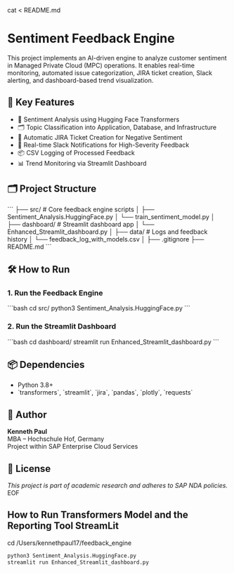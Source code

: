cat <<EOF > README.md
# Sentiment Feedback Engine

This project implements an AI-driven engine to analyze customer sentiment in Managed Private Cloud (MPC) operations. It enables real-time monitoring, automated issue categorization, JIRA ticket creation, Slack alerting, and dashboard-based trend visualization.

## 🚀 Key Features

- 🧠 Sentiment Analysis using Hugging Face Transformers
- 🗂️ Topic Classification into Application, Database, and Infrastructure
- 🎫 Automatic JIRA Ticket Creation for Negative Sentiment
- 🔔 Real-time Slack Notifications for High-Severity Feedback
- 📦 CSV Logging of Processed Feedback
- 📊 Trend Monitoring via Streamlit Dashboard

## 🗂️ Project Structure

\`\`\`
├── src/                            # Core feedback engine scripts
│   ├── Sentiment_Analysis.HuggingFace.py
│   └── train_sentiment_model.py
│
├── dashboard/                     # Streamlit dashboard app
│   └── Enhanced_Streamlit_dashboard.py
│
├── data/                          # Logs and feedback history
│   └── feedback_log_with_models.csv
│
├── .gitignore
├── README.md
\`\`\`

## 🛠️ How to Run

### 1. Run the Feedback Engine
\`\`\`bash
cd src/
python3 Sentiment_Analysis.HuggingFace.py
\`\`\`

### 2. Run the Streamlit Dashboard
\`\`\`bash
cd dashboard/
streamlit run Enhanced_Streamlit_dashboard.py
\`\`\`

## 📦 Dependencies

- Python 3.8+
- \`transformers\`, \`streamlit\`, \`jira\`, \`pandas\`, \`plotly\`, \`requests\`

## 👤 Author

**Kenneth Paul**  
MBA – Hochschule Hof, Germany  
Project within SAP Enterprise Cloud Services

## 📄 License

_This project is part of academic research and adheres to SAP NDA policies._
EOF



## How to Run Transformers Model and the Reporting Tool StreamLit

cd /Users/kennethpaul17/feedback_engine
```bash
python3 Sentiment_Analysis.HuggingFace.py
streamlit run Enhanced_Streamlit_dashboard.py
